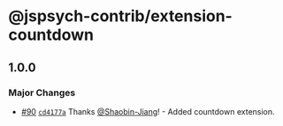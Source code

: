 # @jspsych-contrib/extension-countdown

## 1.0.0

### Major Changes

- [#90](https://github.com/jspsych/jspsych-contrib/pull/90) [`cd4177a`](https://github.com/jspsych/jspsych-contrib/commit/cd4177a8ecb7f3210e9c54e7921c56d60908c21e) Thanks [@Shaobin-Jiang](https://github.com/Shaobin-Jiang)! - Added countdown extension.
